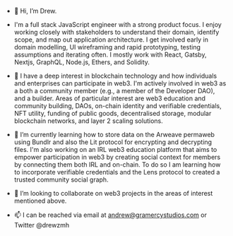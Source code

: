 - 👋 Hi, I’m Drew.
- I'm a full stack JavaScript engineer with a strong product focus. I enjoy working closely with stakeholders to understand their domain, identify scope, and map out application architecture. I get involved early in domain modelling, UI wireframing and rapid prototyping, testing assumptions and iterating often. I mostly work with React, Gatsby, Nextjs, GraphQL, Node.js, Ethers, and Solidity.

- 👀 I have a deep interest in blockchain technology and how individuals and enterprises can participate in web3. I'm actively involved in web3 as a both a community member (e.g., a member of the Developer DAO), and a builder. Areas of particular interest are web3 education and community building, DAOs, on-chain identity and verifiable credentials, NFT utility, funding of public goods, decentralised storage, modular blockchain networks, and layer 2 scaling solutions.

- 🌱 I’m currently learning how to store data on the Arweave permaweb using Bundlr and also the Lit protocol for encrypting and decrypting files. I'm also working on an IRL web3 education platform that aims to empower participation in web3 by creating social context for members by connecting them both IRL and on-chain. To do so I am learning how to incorporate verifiable credentials and the Lens protocol to created a trusted community social graph.

- 💞️ I’m looking to collaborate on web3 projects in the areas of interest mentioned above.

- 📫 I can be reached via email at andrew@gramercystudios.com or Twitter @drewzmh

<!---
amh22/amh22 is a ✨ special ✨ repository because its `README.md` (this file) appears on your GitHub profile.
You can click the Preview link to take a look at your changes.
--->
